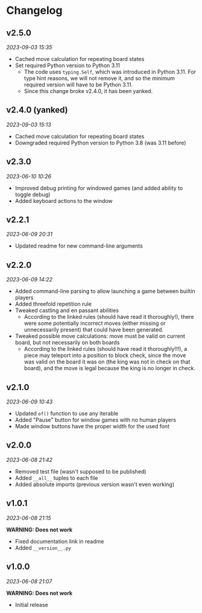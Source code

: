 # Changelog

## v2.5.0

_2023-09-03 15:35_

- Cached move calculation for repeating board states
- Set required Python version to Python 3.11
  - The code uses `typing.Self`, which was introduced in Python 3.11. For type
    hint reasons, we will not remove it, and so the minimum required version
    will have to be Python 3.11.
  - Since this change broke v2.4.0, it has been yanked.

## v2.4.0 (yanked)

_2023-09-03 15:13_

- Cached move calculation for repeating board states
- Downgraded required Python version to Python 3.8 (was 3.11 before)

## v2.3.0

_2023-06-10 10:26_

- Improved debug printing for windowed games (and added ability to toggle debug)
- Added keyboard actions to the window

## v2.2.1

_2023-06-09 20:31_

- Updated readme for new command-line arguments

## v2.2.0

_2023-06-09 14:22_

- Added command-line parsing to allow launching a game between builtin players
- Added threefold repetition rule
- Tweaked castling and en passant abilities
  - According to the linked rules (should have read it thoroughly!), there were
    some potentially incorrect moves (either missing or unnecessarily present)
    that could have been generated.
- Tweaked possible move calculations: move must be valid on current board, but
  not necessarily on both boards
  - According to the linked rules (should have read it thoroughly!!!), a piece
    may teleport into a position to block check, since the move was valid on the
    board it was on (the king was not in check on that board), and the move is
    legal because the king is no longer in check.

## v2.1.0

_2023-06-09 10:43_

- Updated `of()` function to use any iterable
- Added "Pause" button for window games with no human players
- Made window buttons have the proper width for the used font

## v2.0.0

_2023-06-08 21:42_

- Removed test file (wasn't supposed to be published)
- Added `__all__` tuples to each file
- Added absolute imports (previous version wasn't even working)

## v1.0.1

_2023-06-08 21:15_

**WARNING: Does not work**

- Fixed documentation link in readme
- Added `__version__.py`

## v1.0.0

_2023-06-08 21:07_

**WARNING: Does not work**

- Initial release
